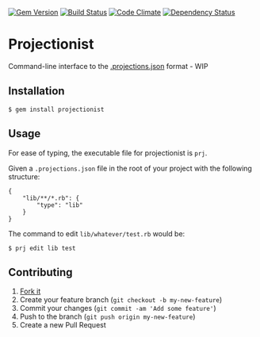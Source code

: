[![Gem Version](https://badge.fury.io/rb/projectionist.svg)](http://badge.fury.io/rb/projectionist)
[![Build Status](https://travis-ci.org/glittershark/projectionist.svg?branch=master)](https://travis-ci.org/glittershark/projectionist)
[![Code Climate](https://codeclimate.com/github/glittershark/projectionist.png)](https://codeclimate.com/github/glittershark/projectionist)
[![Dependency Status](https://gemnasium.com/glittershark/projectionist.svg)](https://gemnasium.com/glittershark/projectionist)

# Projectionist 

Command-line interface to the [.projections.json](https://github.com/tpope/vim-projectionist) format - WIP

## Installation

    $ gem install projectionist

## Usage

For ease of typing, the executable file for projectionist is `prj`.

Given a `.projections.json` file in the root of your project with the following structure:

```
{
    "lib/**/*.rb": {
        "type": "lib"
    }
}
```

The command to edit `lib/whatever/test.rb` would be:

    $ prj edit lib test


## Contributing

1. [Fork it](https://github.com/glittershark/projectionist/fork)
2. Create your feature branch (`git checkout -b my-new-feature`)
3. Commit your changes (`git commit -am 'Add some feature'`)
4. Push to the branch (`git push origin my-new-feature`)
5. Create a new Pull Request

